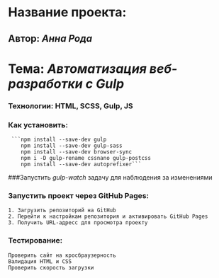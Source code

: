 # Название проекта:
## Автор: *Анна Рода*
# Тема: *Автоматизация веб-разработки с Gulp*

### Технологии: HTML, SCSS, Gulp, JS

### Как установить:
     ```npm install --save-dev gulp
        npm install --save-dev gulp-sass
        npm install --save-dev browser-sync
        npm i -D gulp-rename cssnano gulp-postcss
        npm install --save-dev autoprefixer```

###Запустить *gulp-watch* задачу для наблюдения за изменениями

### Запустить проект через GitHub Pages:
    1. Загрузить репозиторий на GitHub
    2. Перейти к настройкам репозитория и активировать GitHub Pages
    3. Получить URL-адресс для просмотра проекту

### Тестирование:
    Проверить сайт на кросбраузерность
    Валидация HTML и CSS
    Проверить скорость загрузки